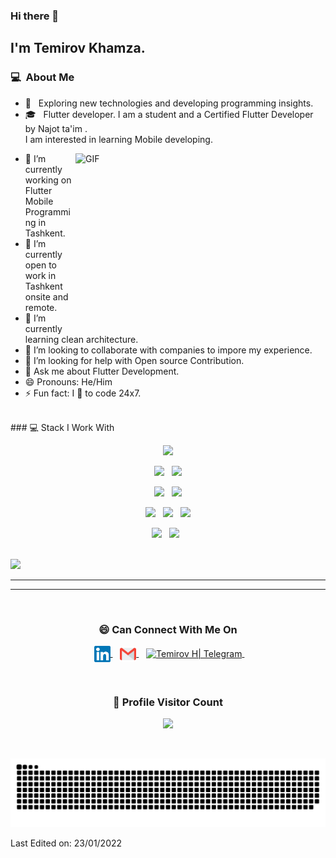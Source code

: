 ### Hi there 👋
## I'm Temirov Khamza.
### 💻 &nbsp;About Me 
- 🤔 &nbsp; Exploring new technologies and developing programming insights.
- 🎓 &nbsp; Flutter developer.
I am a student and a Certified Flutter Developer by Najot ta'im .<br/>
I am interested in learning Mobile developing.

<img align="right" alt="GIF" src="https://owaisnoor.info/blog/wp-content/uploads/2019/03/maxresdefault.jpg" width="400" height="280" />

- 🔭 I’m currently working on Flutter Mobile Programming in Tashkent.
- 🔭 I’m currently open to work in Tashkent onsite and remote.
- 🌱 I’m currently learning clean architecture.
- 👯 I’m looking to collaborate with companies to impore my experience.
- 🤔 I’m looking for help with Open source Contribution.
- 💬 Ask me about Flutter Development.
- 😄 Pronouns: He/Him
- ⚡ Fun fact: I 💖 to code 24x7.
<br/>
### 💻 Stack I Work With
<br>
<p  align="center">
<img src="https://img.shields.io/badge/Flutter-0078D4.svg?&style=for-the-badge&logo=flutter&logoColor=white" height="25"/>
  </p>
  
<p  align="center">
<img src="https://camo.githubusercontent.com/202a58d250ff1d21ee70433e0070b55f8fed747f8883c1750742aa791b1ad871/68747470733a2f2f696d672e736869656c64732e696f2f62616467652f2d4769744875622d3035313232413f7374796c653d666c6174266c6f676f3d676974687562" height="25"/>  
  &nbsp;
 
  <img src="https://img.shields.io/badge/Dart-0078D4.svg?&style=for-the-badge&logo=dart&logoColor=important" height="25">
  </p>
  
  <p  align="center">
  
<img src="https://img.shields.io/badge/anaconda-42B029.svg?&style=for-the-badge&logo=anaconda&logoColor=white" height="25"/>
  &nbsp;
<img src="https://img.shields.io/badge/Nodejs-0078D7.svg?&style=for-the-badge&logo=Nodejs&logoColor=white" height="25"/>  
 </p>
 
 <p  align="center">
  
<img src="https://img.shields.io/badge/Python-3776AB?style=for-the-badge&logo=python&logoColor=white" height="25">
  &nbsp;
<img src="https://img.shields.io/badge/C-00599C?style=for-the-badge&logo=c&logoColor=white" height="25">
&nbsp;
  
  <img src="https://raw.githubusercontent.com/spyder-ide/spyder/master/branding/logo/spyder_readme_banner.png" height="25">
</p>
<p align="center">
 
  <img src="https://img.shields.io/badge/conda-342B029.svg?&style=for-the-badge&logo=anaconda&logoColor=white" height="25">
&nbsp;
  <img src="https://img.shields.io/badge/Visual_Studio_Code-0078D4?style=for-the-badge&logo=visual%20studio%20code&logoColor=white" height="25">
&nbsp;
</p>
<br>
<img src="https://user-images.githubusercontent.com/73097560/115834477-dbab4500-a447-11eb-908a-139a6edaec5c.gif">
</p>  
                                                                                    
 <hr>
 
 <hr>
 
 <br>
  <div align="center">
  <h3><b>😄 Can Connect With Me On</b></h3>
  </div>
<p align="center">
</a> &nbsp;&nbsp;
<a href="https://www.linkedin.com/in/khamza-temirov-426156230" target="_blank">
  <img align="center" alt="Khamza Temirov| Linkedin" width="26px" src="https://github.com/SatYu26/SatYu26/blob/master/Assets/Linkedin.svg" />
</a> &nbsp;&nbsp;
<a href="https://emirsmorganson2000@gmail.com/" >
  <img align="center" alt="Temirov Khamza| Gmail" width="26px" src="https://github.com/SatYu26/SatYu26/blob/master/Assets/Gmail.svg" />
</a> &nbsp;&nbsp;
<a href="https://t.me/the_Temuriy">
    <img align="center" alt="Temirov H| Telegram" width="24px" src="https://cdn.worldvectorlogo.com/logos/telegram-1.svg" />
</a> &nbsp;&nbsp;
<p>
  
<br>
  
<div align=center>
  <h3><b>📍 Profile Visitor Count</b></h3>
</div>
    
<!-- retro visitor counter -->  
<p align="center" >   
  <img src="https://profile-counter.glitch.me/AbdullohFlutterDeveloper/count.svg" />  
</p>
   
  
  
  
  
  
  
  
  
  
  
  
  
  <br>
  <p align="center">
  <img src="https://github.com/DHANOLA/DHANOLA/raw/output/github-contribution-grid-snake.svg" alt="snake"></center>
</p>

Last Edited on: 23/01/2022

